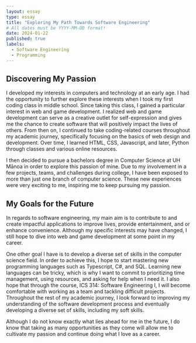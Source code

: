 ```yaml
---
layout: essay
type: essay
title: "Exploring My Path Towards Software Engineering"
# All dates must be YYYY-MM-DD format!
date: 2024-01-22
published: true
labels:
  - Software Engineering
  - Programming
---
```


## Discovering My Passion

I developed my interests in computers and technology at an early age. I had the opportunity to further explore these interests when I took my first coding class in middle school. Since taking this class, I gained a particular interest in web and game development. I realized web and game development can serve as a creative outlet for self-expression and gives me the chance to create software that will positively impact the lives of others. From then on, I continued to take coding-related courses throughout my academic journey, specifically focusing on the basics of web design and development. Over time, I learned HTML, CSS, Javascript, and later, Python through classes and various online resources. 

I then decided to pursue a bachelors degree in Computer Science at UH Mānoa in order to explore this passion of mine. Due to my involvement in a few projects, teams, and challenges during college, I have been exposed to more than just one branch of computer science. These new experiences were very exciting to me, inspiring me to keep pursuing my passion.

## My Goals for the Future

In regards to software engineering, my main aim is to contribute to and create impactful applications to improve lives, provide entertainment, and or enhance convenience. Although my specific interests may have changed, I still hope to dive into web and game development at some point in my career. 

One other goal I have is to develop a diverse set of skills in the computer science field. In order to achieve this, I hope to start mastering new programming languages such as Typescript, C#, and SQL. Learning new languages can be tricky, which is why I want to commit to prioritizing time management, using resources, and asking for help when I need it. I also hope that through the course, ICS 314: Software Engineering I, I will become comfortable with working as a team and tackling difficult projects. Throughout the rest of my academic journey, I look forward to improving my understanding of the software development process and eventually developing a diverse set of skills, including my soft skills.

Although I do not know exactly what lies ahead for me in the future, I do know that taking as many opportunities as they come will allow me to cultivate my passion and continue doing what I love as a career.

